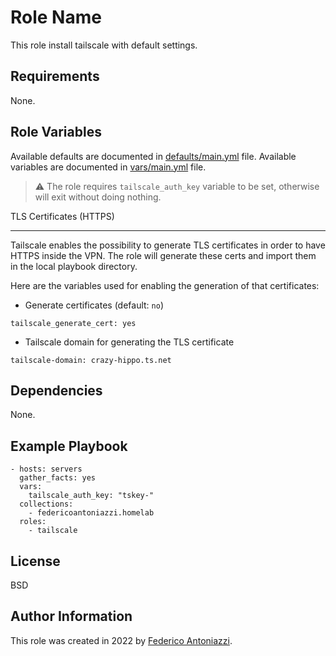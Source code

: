 Role Name
=========

This role install tailscale with default settings.

Requirements
------------

None.

Role Variables
--------------

Available defaults are documented in [defaults/main.yml](./defaults/main.yml) file.
Available variables are documented in [vars/main.yml](./vars/main.yml) file.

> :warning: The role requires `tailscale_auth_key` variable to be set, otherwise will exit without doing nothing.

TLS Certificates (HTTPS)
************************
Tailscale enables the possibility to generate TLS certificates in order to have HTTPS inside the VPN.
The role will generate these certs and import them in the local playbook directory.

Here are the variables used for enabling the generation of that certificates:
- Generate certificates (default: `no`)
```
tailscale_generate_cert: yes
```
- Tailscale domain for generating the TLS certificate
```
tailscale-domain: crazy-hippo.ts.net
```

Dependencies
------------

None.

Example Playbook
----------------

```
- hosts: servers
  gather_facts: yes
  vars:
    tailscale_auth_key: "tskey-"
  collections:
    - federicoantoniazzi.homelab
  roles:
    - tailscale
```

License
-------

BSD

Author Information
------------------

This role was created in 2022 by [Federico Antoniazzi](https://www.federicoantoniazzi.dev).

